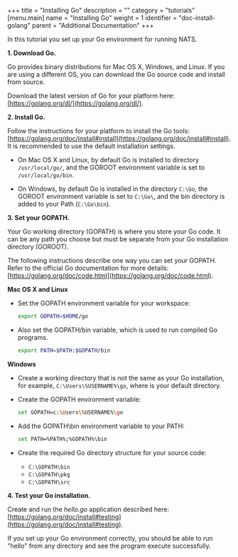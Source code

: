 +++
title = "Installing Go"
description = ""
category = "tutorials"
[menu.main]
  name = "Installing Go"
  weight = 1
  identifier = "doc-install-golang"
  parent = "Additional Documentation"
+++

In this tutorial you set up your Go environment for running NATS.

**1. Download Go.**

Go provides binary distributions for Mac OS X, Windows, and Linux. If you are using a different OS, you can download the Go source code and install from source.

Download the latest version of Go for your platform here: [https://golang.org/dl/](https://golang.org/dl/).

**2. Install Go.**

Follow the instructions for your platform to install the Go tools: [https://golang.org/doc/install#install](https://golang.org/doc/install#install). It is recommended to use the default installation settings.

- On Mac OS X and Linux, by default Go is installed to directory `/usr/local/go/`, and the GOROOT environment variable is set to `/usr/local/go/bin`.

- On Windows, by default Go is installed in the directory `C:\Go`, the GOROOT environment variable is set to `C:\Go\`, and the bin directory is added to your Path (`C:\Go\bin`).

**3. Set your GOPATH.**

Your Go working directory (GOPATH) is where you store your Go code. It can be any path you choose but must be separate from your Go installation directory (GOROOT).

The following instructions describe one way you can set your GOPATH. Refer to the official Go documentation for more details: [https://golang.org/doc/code.html](https://golang.org/doc/code.html).

**Mac OS X and Linux**

- Set the GOPATH environment variable for your workspace:

	```sh
	export GOPATH=$HOME/go
	```

- Also set the GOPATH/bin variable, which is used to run compiled Go programs.

	```sh
	export PATH=$PATH:$GOPATH/bin
	```

**Windows**

- Create a working directory that is not the same as your Go installation, for example, `C:\Users\%USERNAME%\go`, where is your default directory.

- Create the GOPATH environment variable:

	```sh
	set GOPATH=c:\Users\%USERNAME%\go
	```

- Add the GOPATH\bin environment variable to your PATH:

	```sh
	set PATH=%PATH%;%GOPATH%\bin
	```

- Create the required Go directory structure for your source code:

	- `C:\GOPATH\bin`
	- `C:\GOPATH\pkg`
	- `C:\GOPATH\src`

**4. Test your Go installation.**

Create and run the *hello.go* application described here: [https://golang.org/doc/install#testing](https://golang.org/doc/install#testing).

If you set up your Go environment correctly, you should be able to run "hello" from any directory and see the program execute successfully.
